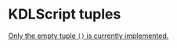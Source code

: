 # KDLScript tuples

[Only the empty tuple `()` is currently implemented.](https://github.com/Gankra/abi-cafe/issues/48)
